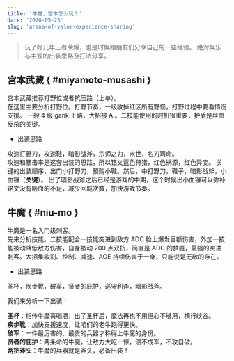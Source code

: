 ```yaml
---
title: '牛魔、宫本怎么玩？'
date: '2020-05-23'
slug: 'arena-of-valor-experience-sharing'
---
```


> 玩了好几年王者荣耀，也是时候跟朋友们分享自己的一些经验。
> 绝对娱乐与主观的出装思路及打法分享。

## 宫本武藏 { #miyamoto-musashi }

宫本武藏推荐打野位或者抗压路（上单）。  
在这里主要分析打野位。打野节奏，一级收掉红区所有野怪，打野过程中要看情况支援。
一般 4 级 gank 上路，大招接 A 。二技能使用的时机很重要，护盾是丝血反杀的关键。

- 出装思路

攻速打野刀，攻速鞋，暗影战斧，宗师之力，末世，名刀司命。  
攻速和暴击率是这套出装的思路，所以铭文蓝色狩猎，红色祸源，红色异变。
关键的出装顺序，出门小打野刀，预购小鞋。然后，中打野刀，鞋子，暗影战斧，小血镰（**关键**）。
出了暗影战斧之后已经是游戏的中期，这个时候出小血镰可以弥补铭文没有吸血的不足，减少回城次数，加快游戏节奏。

## 牛魔 { #niu-mo }

牛魔是一名入门级刺客。  
先来分析技能。二技能配合一技能突进到敌方 ADC 脸上爆发巨额伤害，外加一技能被动降低敌方伤害，自身被动 200 点双抗，简直是 ADC 的梦魇，最强的突进刺客。大招集收割、控制、减速、AOE 持续伤害于一身，只能说是无敌的存在。

- 出装思路

圣杯，疾步靴，破军，贤者的庇护，巡守利斧，暗影战斧。

我们来分析一下出装：

**圣杯**：相传牛魔喜喝酒，出了圣杯后，魔法再也不用担心不够用，横行峡谷。  
**疾步靴**：加快支援速度，让咱们的老牛跑得更快。  
**破军**：一件最厉害的、最贵的兵器才称得上牛魔的身份。  
**贤者的庇护**：两条命的牛魔，让敌方大吃一惊，溃不成军，不攻自破。  
**两把斧头**：牛魔的兵器就是斧头，必备出装！  
